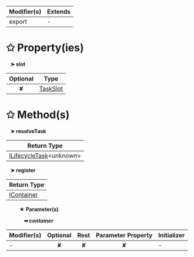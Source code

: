 | Modifier(s)                            | Extends                                    |
|----------------------------------------|--------------------------------------------|
| export | - |

# &#10025; Property(ies)

&nbsp;&nbsp; **&#10148; slot**

| Optional                           | Type                         |
|:----------------------------------:|------------------------------|
| ✘ | [TaskSlot](/runtime/enum/lifecycle-task/taskslot.md) |

# &#10025; Method(s)

&nbsp;&nbsp; **&#10148; resolveTask**

| Return Type                       |
|-----------------------------------|
| [ILifecycleTask](/runtime/interface/lifecycle-task/ilifecycletask.md)&lt;unknown&gt; |

&nbsp;&nbsp; **&#10148; register**

| Return Type                       |
|-----------------------------------|
| [IContainer](/kernel/interface/di/icontainer.md) |

&nbsp;&nbsp;&nbsp;&nbsp;&nbsp;&nbsp;&nbsp;&nbsp; **&#9733; Parameter(s)**

&nbsp;&nbsp;&nbsp;&nbsp;&nbsp;&nbsp;&nbsp;&nbsp;&nbsp;&nbsp;&nbsp; _**&#10149; container**_

| Modifier(s)                              | Optional                           | Rest                          | Parameter Property                          | Initializer                       |
|------------------------------------------|:----------------------------------:|:-----------------------------:|:-------------------------------------------:|-----------------------------------|
| - | ✘  | ✘ | ✘ | - |